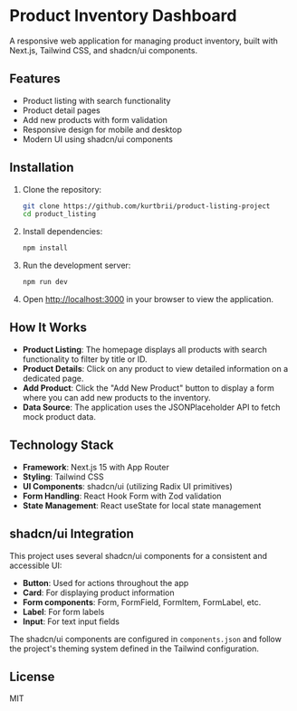 # Product Inventory Dashboard

A responsive web application for managing product inventory, built with Next.js, Tailwind CSS, and shadcn/ui components.

## Features

- Product listing with search functionality
- Product detail pages
- Add new products with form validation
- Responsive design for mobile and desktop
- Modern UI using shadcn/ui components

## Installation

1. Clone the repository:
   ```bash
   git clone https://github.com/kurtbrii/product-listing-project
   cd product_listing
   ```

2. Install dependencies:
   ```bash
   npm install
   ```

3. Run the development server:
   ```bash
   npm run dev
   ```

4. Open [http://localhost:3000](http://localhost:3000) in your browser to view the application.

## How It Works

- **Product Listing**: The homepage displays all products with search functionality to filter by title or ID.
- **Product Details**: Click on any product to view detailed information on a dedicated page.
- **Add Product**: Click the "Add New Product" button to display a form where you can add new products to the inventory.
- **Data Source**: The application uses the JSONPlaceholder API to fetch mock product data.

## Technology Stack

- **Framework**: Next.js 15 with App Router
- **Styling**: Tailwind CSS
- **UI Components**: shadcn/ui (utilizing Radix UI primitives)
- **Form Handling**: React Hook Form with Zod validation
- **State Management**: React useState for local state management

## shadcn/ui Integration

This project uses several shadcn/ui components for a consistent and accessible UI:

- **Button**: Used for actions throughout the app
- **Card**: For displaying product information
- **Form components**: Form, FormField, FormItem, FormLabel, etc.
- **Label**: For form labels
- **Input**: For text input fields

The shadcn/ui components are configured in `components.json` and follow the project's theming system defined in the Tailwind configuration.

## License

MIT 